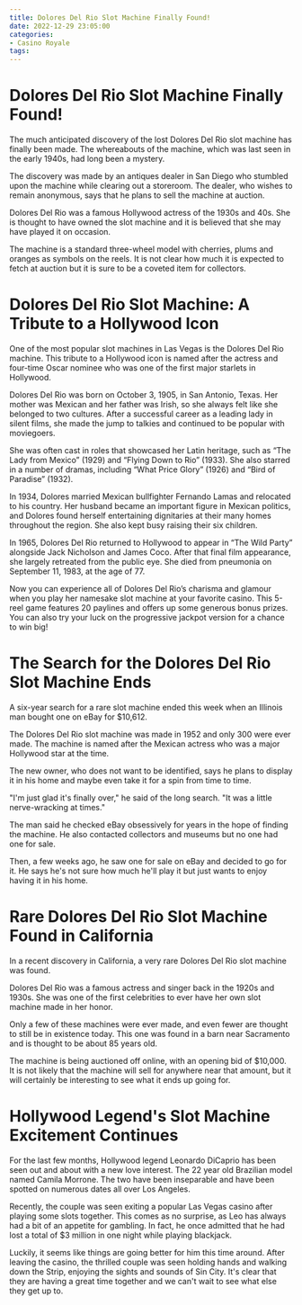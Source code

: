 ```yaml
---
title: Dolores Del Rio Slot Machine Finally Found!
date: 2022-12-29 23:05:00
categories:
- Casino Royale
tags:
---
```



#  Dolores Del Rio Slot Machine Finally Found!

The much anticipated discovery of the lost Dolores Del Rio slot machine has finally been made. The whereabouts of the machine, which was last seen in the early 1940s, had long been a mystery.

The discovery was made by an antiques dealer in San Diego who stumbled upon the machine while clearing out a storeroom. The dealer, who wishes to remain anonymous, says that he plans to sell the machine at auction.

Dolores Del Rio was a famous Hollywood actress of the 1930s and 40s. She is thought to have owned the slot machine and it is believed that she may have played it on occasion.

The machine is a standard three-wheel model with cherries, plums and oranges as symbols on the reels. It is not clear how much it is expected to fetch at auction but it is sure to be a coveted item for collectors.

#  Dolores Del Rio Slot Machine: A Tribute to a Hollywood Icon

One of the most popular slot machines in Las Vegas is the Dolores Del Rio machine. This tribute to a Hollywood icon is named after the actress and four-time Oscar nominee who was one of the first major starlets in Hollywood.

Dolores Del Rio was born on October 3, 1905, in San Antonio, Texas. Her mother was Mexican and her father was Irish, so she always felt like she belonged to two cultures. After a successful career as a leading lady in silent films, she made the jump to talkies and continued to be popular with moviegoers.

She was often cast in roles that showcased her Latin heritage, such as “The Lady from Mexico” (1929) and “Flying Down to Rio” (1933). She also starred in a number of dramas, including “What Price Glory” (1926) and “Bird of Paradise” (1932).

In 1934, Dolores married Mexican bullfighter Fernando Lamas and relocated to his country. Her husband became an important figure in Mexican politics, and Dolores found herself entertaining dignitaries at their many homes throughout the region. She also kept busy raising their six children.

In 1965, Dolores Del Rio returned to Hollywood to appear in “The Wild Party” alongside Jack Nicholson and James Coco. After that final film appearance, she largely retreated from the public eye. She died from pneumonia on September 11, 1983, at the age of 77.

Now you can experience all of Dolores Del Rio’s charisma and glamour when you play her namesake slot machine at your favorite casino. This 5-reel game features 20 paylines and offers up some generous bonus prizes. You can also try your luck on the progressive jackpot version for a chance to win big!

#  The Search for the Dolores Del Rio Slot Machine Ends

A six-year search for a rare slot machine ended this week when an Illinois man bought one on eBay for $10,612.

The Dolores Del Rio slot machine was made in 1952 and only 300 were ever made. The machine is named after the Mexican actress who was a major Hollywood star at the time.

The new owner, who does not want to be identified, says he plans to display it in his home and maybe even take it for a spin from time to time.

"I'm just glad it's finally over," he said of the long search. "It was a little nerve-wracking at times."

The man said he checked eBay obsessively for years in the hope of finding the machine. He also contacted collectors and museums but no one had one for sale.

Then, a few weeks ago, he saw one for sale on eBay and decided to go for it. He says he's not sure how much he'll play it but just wants to enjoy having it in his home.

#  Rare Dolores Del Rio Slot Machine Found in California

In a recent discovery in California, a very rare Dolores Del Rio slot machine was found.

Dolores Del Rio was a famous actress and singer back in the 1920s and 1930s. She was one of the first celebrities to ever have her own slot machine made in her honor.

Only a few of these machines were ever made, and even fewer are thought to still be in existence today. This one was found in a barn near Sacramento and is thought to be about 85 years old.

The machine is being auctioned off online, with an opening bid of $10,000. It is not likely that the machine will sell for anywhere near that amount, but it will certainly be interesting to see what it ends up going for.

#  Hollywood Legend's Slot Machine Excitement Continues

For the last few months, Hollywood legend Leonardo DiCaprio has been seen out and about with a new love interest. The 22 year old Brazilian model named Camila Morrone. The two have been inseparable and have been spotted on numerous dates all over Los Angeles.

Recently, the couple was seen exiting a popular Las Vegas casino after playing some slots together. This comes as no surprise, as Leo has always had a bit of an appetite for gambling. In fact, he once admitted that he had lost a total of $3 million in one night while playing blackjack.

Luckily, it seems like things are going better for him this time around. After leaving the casino, the thrilled couple was seen holding hands and walking down the Strip, enjoying the sights and sounds of Sin City. It's clear that they are having a great time together and we can't wait to see what else they get up to.
